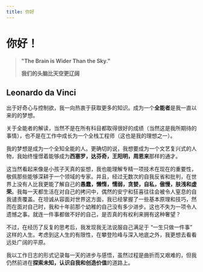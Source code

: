 ```yaml
---
title: 你好
---
```


# 你好！

>__"The Brain is Wider Than the Sky."__
>
> __我们的头脑比天空更辽阔__
   
## Leonardo da Vinci
出于好奇心与控制欲，我一向热衷于获取更多的知识。成为一个**全能者**是我一直以来的的梦想。

关于全能者的解读，当然不是在所有科目都取得很好的成绩（当然这是我所期待的事情），也不是在工作中成长为一个全栈工程师（这也是我的理想之一）。

我的梦想是成为一个全知全能的人。更确切的说，我想要成为一个文艺复兴式的人物，我始终憧憬着能够成为**西塞罗，达芬奇，王阳明，周恩来**那样的通才。

这当然看起来像是小孩子天真的妄想，我也能理解专精一项技术在现在的重要性，敬佩那些能够深耕于一个领域的专家。并且，经过无数次的自我反省和批判，在世界上没有人比我更能了解自己的**愚蠢，懒惰，懦弱，贪婪，自私，傲慢，肤浅和虚荣**。我每一天都生活在对自己的拷问中，偶然的安宁和狂喜往往会被令人窒息的自我谴责覆盖。在坦诚从容面对世界这方面，我已经掌握了一些基本原理和技巧，然而在面对自己时，我和十年前那个幼稚的自己没有多少进步。这也不失为一项令人遗憾之事。就连一件事都做不好的自己，是否真的有权利来拥有这种奢望？

不过，在经历了反复的思考后，我发现我无法说服自己满足于 “一生只做一件事” 这样的人生。考虑到这人生的有限性，在攀登险峰与深入地底之外，我更想去看看远处广阔的平原。

我以工作日志的形式记录每一天的进步与感悟，虽然过程是曲折而又艰难的，但我仍然前进在**探索未知，认识自我和创造价值**的道路上。
